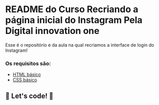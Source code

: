 # README do Curso Recriando a página inicial do Instagram Pela Digital innovation one

Esse é o repositório e da aula na qual recriamos a interface de login do Instagram! 

### Os requisitos são:

* [HTML básico](https://www.w3schools.com/html/)
* [CSS básico](https://developer.mozilla.org/pt-BR/docs/Web/CSS)

## 🚀 Let's code! 🚀
